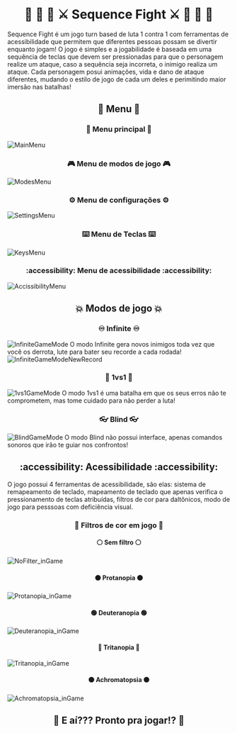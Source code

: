 <h1 align="center">🐉 🧔 🧙 ⚔️ Sequence Fight ⚔️ 🧙 🧔 🐉</h1>
Sequence Fight é um jogo turn based de luta 1 contra 1 com ferramentas de acessibilidade que permitem que diferentes pessoas possam se divertir enquanto jogam! O jogo é simples e a jogabilidade é baseada em uma sequência de teclas que devem ser pressionadas para que o personagem realize um ataque, caso a sequência seja incorreta, o inimigo realiza um ataque. Cada personagem posui animações, vida e dano de ataque diferentes, mudando o estilo de jogo de cada um deles e perimitindo maior imersão nas batalhas!

<h2 align="center">📌 Menu 📌</h2>

<h3 align="center">🤌 Menu principal 🤌</h3>

![MainMenu](https://github.com/user-attachments/assets/7bb37252-1ed5-43dc-b153-51354fc36ad2)

<h3 align="center">🎮 Menu de modos de jogo 🎮</h3>

![ModesMenu](https://github.com/user-attachments/assets/92920a7a-449e-438a-8816-e9c850a5dd38)

<h3 align="center">⚙️ Menu de configurações ⚙️</h3>

![SettingsMenu](https://github.com/user-attachments/assets/ff50898b-9eb7-4c94-aeb8-400a739b8b23)

<h3 align="center">⌨️ Menu de Teclas ⌨️</h3>

![KeysMenu](https://github.com/user-attachments/assets/4ac15642-fd43-4f91-bd3f-29004866ab9b)

<h3 align="center">:accessibility: Menu de acessibilidade :accessibility:</h3>

![AccissibilityMenu](https://github.com/user-attachments/assets/764b8ddc-54fe-4365-bc39-a4acf0fbc56c)

<h2 align="center">💥 Modos de jogo 💥</h2>

<h3 align="center">♾️ Infinite ♾️</h3>

![InfiniteGameMode](https://github.com/user-attachments/assets/a0f691b8-2889-4f2d-97dd-9923330621f7)
O modo Infinite gera novos inimigos toda vez que você os derrota, lute para bater seu recorde a cada rodada!
![InfiniteGameModeNewRecord](https://github.com/user-attachments/assets/ba847874-5881-4442-b092-15e7b3e4ca03)

<h3 align="center">💪 1vs1 🦾</h3>

![1vs1GameMode](https://github.com/user-attachments/assets/100105ca-2a5e-45eb-aa5f-d2efc9cf6131)
O modo 1vs1 é uma batalha em que os seus erros não te comprometem, mas tome cuidado para não perder a luta!

<h3 align="center">👓 Blind 👓</h3>

![BlindGameMode](https://github.com/user-attachments/assets/d197d42b-4f83-4ff9-bfd9-4602aa6d2655)
O modo Blind não possui interface, apenas comandos sonoros que irão te guiar nos confrontos!

<h2 align="center">:accessibility: Acessibilidade :accessibility:</h2>

O jogo possui 4 ferramentas de acessibilidade, são elas: sistema de remapeamento de teclado, mapeamento de teclado que apenas verifica o pressionamento de teclas atribuídas, filtros de cor para daltônicos, modo de jogo para pesssoas com deficiência visual.

<h3 align="center">🌈 Filtros de cor em jogo 🌈</h3>

<h4 align="center">⚪ Sem filtro ⚪</h4>

![NoFilter_inGame](https://github.com/user-attachments/assets/03c841c2-f74e-44cf-bb03-607014878039)

<h4 align="center">🟠 Protanopia 🟠</h4>

![Protanopia_inGame](https://github.com/user-attachments/assets/95922ac5-375c-4ac6-852f-09caf011fcc8)

<h4 align="center">🟢 Deuteranopia 🟢</h4>

![Deuteranopia_inGame](https://github.com/user-attachments/assets/627aca5d-4458-4223-aa0d-d66021f68bc7)

<h4 align="center">🔴 Tritanopia 🔴</h4>

![Tritanopia_inGame](https://github.com/user-attachments/assets/676c44cb-4a6f-42d6-b6fe-2564b6be46ab)

<h4 align="center">⚫ Achromatopsia ⚫</h4>

![Achromatopsia_inGame](https://github.com/user-attachments/assets/3eb386eb-d14a-475c-9c97-1513f3295f75)

<h2 align="center">👊 E aí??? Pronto pra jogar!? 👊</h2>
